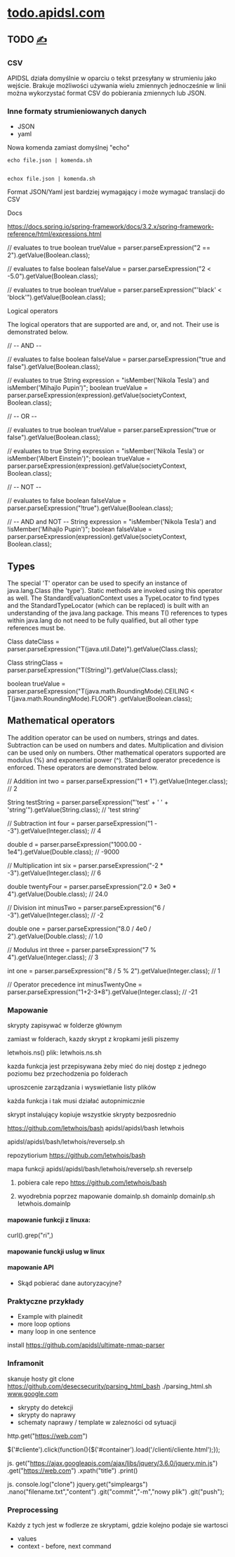 
# [todo.apidsl.com](https://todo.apidsl.com/)



## TODO [<span style='font-size:20px;'>&#x270D;</span>](https://github.com/apidsl/todo/edit/main/MD/TODO.md)

### CSV

APIDSL działa domyślnie w oparciu o tekst przesyłany w strumieniu jako wejście.
Brakuje możliwości używania wielu zmiennych jednocześnie w linii
można wykorzystać format CSV do pobierania zmiennych lub JSON.

### Inne formaty strumieniowanych danych
+ JSON
+ yaml

Nowa komenda zamiast domyślnej "echo"

    echo file.json | komenda.sh
    

    echox file.json | komenda.sh


Format JSON/Yaml jest bardziej wymagający i może wymagać translacji do CSV

Docs

https://docs.spring.io/spring-framework/docs/3.2.x/spring-framework-reference/html/expressions.html

// evaluates to true
boolean trueValue = parser.parseExpression("2 == 2").getValue(Boolean.class);

// evaluates to false
boolean falseValue = parser.parseExpression("2 < -5.0").getValue(Boolean.class);

// evaluates to true
boolean trueValue = parser.parseExpression("'black' < 'block'").getValue(Boolean.class);

Logical operators

The logical operators that are supported are and, or, and not. Their use is demonstrated below.

// -- AND --

// evaluates to false
boolean falseValue = parser.parseExpression("true and false").getValue(Boolean.class);

// evaluates to true
String expression =  "isMember('Nikola Tesla') and isMember('Mihajlo Pupin')";
boolean trueValue = parser.parseExpression(expression).getValue(societyContext, Boolean.class);

// -- OR --

// evaluates to true
boolean trueValue = parser.parseExpression("true or false").getValue(Boolean.class);

// evaluates to true
String expression =  "isMember('Nikola Tesla') or isMember('Albert Einstein')";
boolean trueValue = parser.parseExpression(expression).getValue(societyContext, Boolean.class);

// -- NOT --

// evaluates to false
boolean falseValue = parser.parseExpression("!true").getValue(Boolean.class);


// -- AND and NOT --
String expression =  "isMember('Nikola Tesla') and !isMember('Mihajlo Pupin')";
boolean falseValue = parser.parseExpression(expression).getValue(societyContext, Boolean.class);


## Types

The special 'T' operator can be used to specify an instance of java.lang.Class (the 'type'). Static methods are invoked using this operator as well. The StandardEvaluationContext uses a TypeLocator to find types and the StandardTypeLocator (which can be replaced) is built with an understanding of the java.lang package. This means T() references to types within java.lang do not need to be fully qualified, but all other type references must be.

Class dateClass = parser.parseExpression("T(java.util.Date)").getValue(Class.class);

Class stringClass = parser.parseExpression("T(String)").getValue(Class.class);

boolean trueValue =
parser.parseExpression("T(java.math.RoundingMode).CEILING < T(java.math.RoundingMode).FLOOR")
.getValue(Boolean.class);


## Mathematical operators

The addition operator can be used on numbers, strings and dates. Subtraction can be used on numbers and dates. Multiplication and division can be used only on numbers. Other mathematical operators supported are modulus (%) and exponential power (^). Standard operator precedence is enforced. These operators are demonstrated below.

// Addition
int two = parser.parseExpression("1 + 1").getValue(Integer.class); // 2

String testString =
parser.parseExpression("'test' + ' ' + 'string'").getValue(String.class);  // 'test string'

// Subtraction
int four =  parser.parseExpression("1 - -3").getValue(Integer.class); // 4

double d = parser.parseExpression("1000.00 - 1e4").getValue(Double.class); // -9000

// Multiplication
int six =  parser.parseExpression("-2 * -3").getValue(Integer.class); // 6

double twentyFour = parser.parseExpression("2.0 * 3e0 * 4").getValue(Double.class); // 24.0

// Division
int minusTwo =  parser.parseExpression("6 / -3").getValue(Integer.class); // -2

double one = parser.parseExpression("8.0 / 4e0 / 2").getValue(Double.class); // 1.0

// Modulus
int three =  parser.parseExpression("7 % 4").getValue(Integer.class); // 3

int one = parser.parseExpression("8 / 5 % 2").getValue(Integer.class); // 1

// Operator precedence
int minusTwentyOne = parser.parseExpression("1+2-3*8").getValue(Integer.class); // -21


### Mapowanie

skrypty zapisywać w folderze głównym

zamiast w folderach, kazdy skrypt z kropkami
jeśli piszemy 

letwhois.ns()
plik:
letwhois.ns.sh

kazda funkcja jest przepisywana żeby mieć do niej dostęp z jednego poziomu bez przechodzenia po folderach

uproszcenie zarządzania i wyswietlanie listy plików

każda funkcja i tak musi działać autopnimicznie

skrypt instalujący kopiuje wszystkie skrypty bezposrednio

https://github.com/letwhois/bash apidsl/apidsl/bash letwhois

apidsl/apidsl/bash/letwhois/reverseIp.sh 

repozytiorium
https://github.com/letwhois/bash

mapa funkcji
apidsl/apidsl/bash/letwhois/reverseIp.sh reverseIp

1. pobiera cale repo
https://github.com/letwhois/bash

2. wyodrebnia poprzez mapowanie
domainIp.sh domainIp
domainIp.sh letwhois.domainIp






#### mapowanie funkcji z linuxa:
curl().grep("ri",)

#### mapowanie funckji uslug w linux

#### mapowanie API
+ Skąd pobierać dane autoryzacyjne?
 


### Praktyczne przykłady
+ Example with plainedit
+ more loop options
+ many loop in one sentence

install
https://github.com/apidsl/ultimate-nmap-parser


### Inframonit

skanuje hosty
git clone https://github.com/desecsecurity/parsing_html_bash
./parsing_html.sh www.google.com


+ skrypty do detekcji
+ skrypty do naprawy
+ schematy naprawy / template w zalezności od sytuacji



http.get("https://web.com")

$('#cliente').click(function(){$('#container').load('/clienti/cliente.html');});

js.
get("https://ajax.googleapis.com/ajax/libs/jquery/3.6.0/jquery.min.js")
.get("https://web.com")
.xpath("title")
.print()


js.
console.log("clone")
jquery.get("simpleargs")
.nano("filename.txt","content")
.git("commit","-m","nowy plik")
.git("push");




### Preprocessing

Każdy z tych jest w fodlerze ze skryptami, gdzie kolejno podaje sie wartosci
+ values
+ context - before, next command

